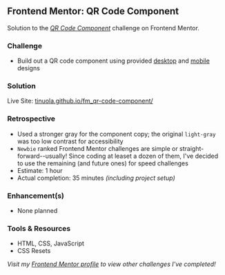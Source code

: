 ## Frontend Mentor: QR Code Component

Solution to the _[QR Code Component](https://www.frontendmentor.io/challenges/qr-code-component-iux_sIO_H)_ challenge on Frontend Mentor.

### Challenge

- Build out a QR code component using provided [desktop](/assets/design/desktop-design.jpg) and [mobile](/assets/design/mobile-design.jpg) designs

### Solution

Live Site: [tinuola.github.io/fm_qr-code-component/](https://tinuola.github.io/fm_qr-code-component/)

### Retrospective

- Used a stronger gray for the component copy; the original `light-gray` was too low contrast for accessibility
- `Newbie` ranked Frontend Mentor challenges are simple or straight-forward--usually! Since coding at leaset a dozen of them, I've decided to use the remaining (and future ones) for speed challenges
- Estimate: 1 hour
- Actual completion: 35 minutes _(including project setup)_

### Enhancement(s)

- None planned

### Tools & Resources

- HTML, CSS, JavaScript
- CSS Resets

_Visit my [Frontend Mentor profile](https://www.frontendmentor.io/profile/tinuola) to view other challenges I've completed!_
